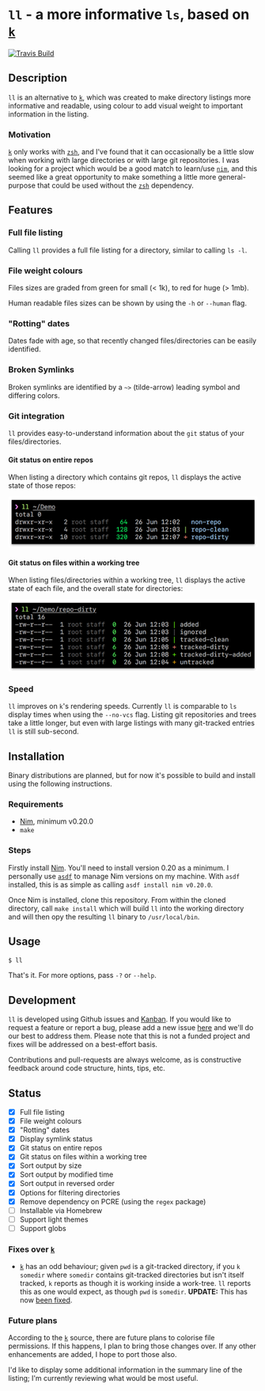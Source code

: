 # `ll` - a more informative `ls`, based on [`k`][1]

[![Travis Build][9]][10]


## Description

`ll` is an alternative to [`k`][1], which was created to make
directory listings more informative and readable, using colour to add
visual weight to important information in the listing.

### Motivation

[`k`][1] only works with [`zsh`][2], and I've found that it can
occasionally be a little slow when working with large directories or
with large git repositories. I was looking for a project which would
be a good match to learn/use [`nim`][3], and this seemed like a great
opportunity to make something a little more general-purpose that could
be used without the [`zsh`][2] dependency.

## Features

### Full file listing

Calling `ll` provides a full file listing for a directory, similar to calling
`ls -l`.

### File weight colours

Files sizes are graded from green for small (< 1k), to red for huge (> 1mb).

Human readable files sizes can be shown by using the `-h` or `--human` flag.

### "Rotting" dates

Dates fade with age, so that recently changed files/directories can be
easily identified.

### Broken Symlinks

Broken symlinks are identified by a `~>` (tilde-arrow) leading symbol
and differing colors.

### Git integration

`ll` provides easy-to-understand information about the `git` status of
your files/directories.

#### Git status on entire repos

When listing a directory which contains git repos, `ll` displays the
active state of those repos:

![Image demonstrating repository listing](.images/repos.png)

#### Git status on files within a working tree

When listing files/directories within a working tree, `ll` displays
the active state of each file, and the overall state for directories:

![Image demonstrating file listing](.images/status.png)

### Speed

`ll` improves on `k`'s rendering speeds. Currently `ll` is comparable
to `ls` display times when using the `--no-vcs` flag. Listing git
repositories and trees take a little longer, but even with large
listings with many git-tracked entries `ll` is still sub-second.

## Installation

Binary distributions are planned, but for now it's possible to build
and install using the following instructions.

### Requirements

- [Nim][3], minimum v0.20.0
- `make`

### Steps

Firstly install [Nim][3]. You'll need to install version 0.20 as a
minimum. I personally use [`asdf`][6] to manage Nim versions on my
machine. With `asdf` installed, this is as simple as calling `asdf
install nim v0.20.0`.

Once Nim is installed, clone this repository. From within the cloned
directory, call `make install` which will build `ll` into the working
directory and will then opy the resulting `ll` binary to `/usr/local/bin`.

## Usage

    $ ll

That's it. For more options, pass `-?` or `--help`.

## Development

`ll` is developed using Github issues and [Kanban][4]. If you would
like to request a feature or report a bug, please add a new issue
[here](https://github.com/OldhamMade/ll/issues) and we'll do our best
to address them. Please note that this is not a funded project and
fixes will be addressed on a best-effort basis.

Contributions and pull-requests are always welcome, as is constructive
feedback around code structure, hints, tips, etc.

## Status

- [x] Full file listing
- [x] File weight colours
- [x] "Rotting" dates
- [x] Display symlink status
- [x] Git status on entire repos
- [x] Git status on files within a working tree
- [x] Sort output by size
- [x] Sort output by modified time
- [x] Sort output in reversed order
- [x] Options for filtering directories
- [x] Remove dependency on PCRE (using the `regex` package)
- [ ] Installable via Homebrew
- [ ] Support light themes
- [ ] Support globs

### Fixes over [`k`][1]

* [`k`][1] has an odd behaviour; given `pwd` is a git-tracked
directory, if you `k somedir` where `somedir` contains git-tracked
directories but isn't itself tracked, `k` reports as though it is
working inside a work-tree. `ll` reports this as one would expect, as
though `pwd` is `somedir`. **UPDATE:** This has now
[been fixed](https://github.com/supercrabtree/k/issues/47).

### Future plans

According to the [`k`][1] source, there are future plans to colorise
file permissions. If this happens, I plan to bring those changes
over. If any other enhancements are added, I hope to port those also.

I'd like to display some additional information in the summary line of
the listing; I'm currently reviewing what would be most useful.


[1]: https://github.com/supercrabtree/k
[2]: https://en.wikipedia.org/wiki/Z_shell
[3]: https://nim-lang.org
[4]: https://en.wikipedia.org/wiki/Kanban
[6]: https://github.com/asdf-vm/asdf
[7]: https://badge.waffle.io/03e04bd3c5dd71dd392210b4479adccc.svg?columns=all
[8]: https://waffle.io/OldhamMade/ll
[9]: https://api.travis-ci.org/OldhamMade/ll.svg?branch=master
[10]: https://travis-ci.org/OldhamMade/ll
